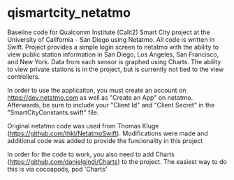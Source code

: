 # qismartcity_netatmo

Baseline code for Qualcomm Institute (Calit2) Smart City project at the University of California - San Diego using Netatmo. All code is written in Swift. Project provides a simple login screen to netatmo with the ability to view public station information in San Diego, Los Angeles, San Francisco, and New York. Data from each sensor is graphed using Charts. The ability to view private stations is in the project, but is currently not tied to the view controllers.

In order to use the applicaiton, you must create an account on https://dev.netatmo.com as well as "Create an App" on netatmo. Afterwards, be sure to include your "Client Id" and "Client Secret" in the "SmartCityConstants.swift" file.

Original netatmo code was used from Thomas Kluge (https://github.com/thkl/NetatmoSwift). Modifications were made and additional code was added to provide the funcionality in this project

In order for the code to work, you also need to add Charts (https://github.com/danielgindi/Charts) to the project. The easiest way to do this is via cocoapods, pod 'Charts' 